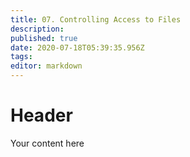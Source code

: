 ```yaml
---
title: 07. Controlling Access to Files
description: 
published: true
date: 2020-07-18T05:39:35.956Z
tags: 
editor: markdown
---
```


# Header
Your content here